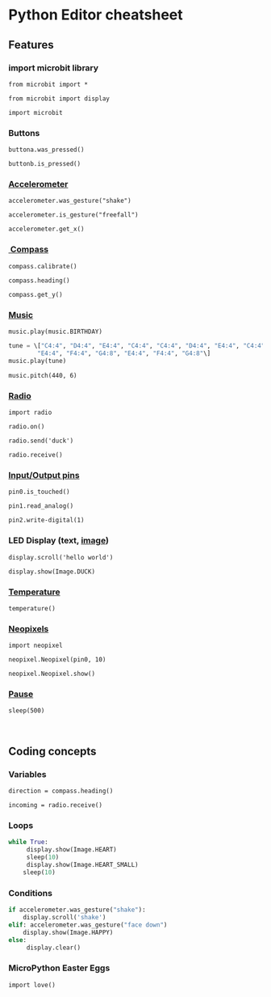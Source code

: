 # Python Editor cheatsheet



## Features

### import microbit library

`from microbit import *`

`from microbit import display`

`import microbit`



### Buttons

`buttona.was_pressed()`

`buttonb.is_pressed()`



### [Accelerometer](https://microbit-micropython.readthedocs.io/en/latest/accelerometer.html)

`accelerometer.was_gesture("shake")`

`accelerometer.is_gesture("freefall")`

`accelerometer.get_x()`



### [ Compass](https://microbit-micropython.readthedocs.io/en/latest/compass.html)

`compass.calibrate()`

`compass.heading()`

`compass.get_y()`



### [Music](https://microbit-micropython.readthedocs.io/en/latest/music.html)

`music.play(music.BIRTHDAY)`

```python
tune = \["C4:4", "D4:4", "E4:4", "C4:4", "C4:4", "D4:4", "E4:4", "C4:4",
        "E4:4", "F4:4", "G4:8", "E4:4", "F4:4", "G4:8"\]
music.play(tune)
```

`music.pitch(440, 6)`

### [Radio](https://microbit-micropython.readthedocs.io/en/latest/tutorials/radio.html)

`import radio`

`radio.on()`

`radio.send('duck')`

`radio.receive()`



### [Input/Output pins](https://microbit-micropython.readthedocs.io/en/latest/pin.html)

`pin0.is_touched()`

`pin1.read_analog()`

`pin2.write-digital(1)`



### LED Display (text, [image](https://microbit-micropython.readthedocs.io/en/latest/image.html))

`display.scroll('hello world')`

`display.show(Image.DUCK)`



### [Temperature](https://microbit-micropython.readthedocs.io/en/latest/microbit.html?highlight=temp#microbit.temperature)

`temperature()`



### [Neopixels](https://microbit-micropython.readthedocs.io/en/latest/pin.html)

`import neopixel`

`neopixel.Neopixel(pin0, 10)`

`neopixel.Neopixel.show()`

### [Pause](https://microbit-micropython.readthedocs.io/en/latest/microbit.html#microbit.sleep)

`sleep(500)`

 

## Coding concepts

### Variables

`direction = compass.heading()`

`incoming = radio.receive()`



### Loops

```python
while True:
     display.show(Image.HEART)
     sleep(10)
     display.show(Image.HEART_SMALL)
    sleep(10)
```



### Conditions

```python
if accelerometer.was_gesture("shake"):
    display.scroll('shake')
elif: accelerometer.was_gesture("face down")
    display.show(Image.HAPPY)
else:
     display.clear()
```

### MicroPython Easter Eggs

`import love()`


